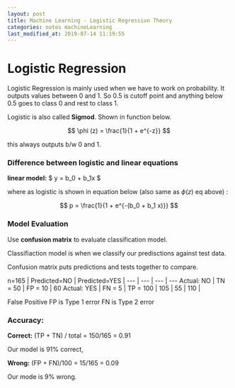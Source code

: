 ```yaml
---
layout: post
title: Machine Learning - Logistic Regression Theory
categories: notes machineLearning
last_modified_at: 2019-07-14 11:19:55
---
```

# Logistic Regression
Logistic Regression is mainly used when we have to work on probability. It outputs values between 0 and 1. So 0.5 is cutoff point and anything below 0.5 goes to class 0 and rest to class 1.

Logistic is also called **Sigmod**. Shown in function below.

$$
\phi (z) = \frac{1}{1 + e^{-z}}
$$

this always outputs b/w 0 and 1.

### Difference between logistic and linear equations

**linear model:**  $ y = b_0 + b_1x $

where as logistic is shown in equation below (also same as $\phi (z)$ eq above) :

$$
p = \frac{1}{1 + e^{-(b_0 + b_1 x)}}
$$


### Model Evaluation

Use **confusion matrix** to evaluate classification model.

Classifiaction model is when we classify our predisctions against test data.

Confusion matrix puts predictions and tests together to compare.

n=165 | Predicted=NO | Predicted=YES | 
--- | --- | --- | ---
Actual: NO | TN = 50 | FP = 10 | 60
Actual: YES | FN = 5 | TP = 100 | 105
 | 55 | 110 | 

False Positive FP is Type 1 error
FN is Type 2 error

### Accuracy:

**Correct:** (TP + TN) / total = 150/165 = 0.91

Our model is 91% correct,

**Wrong:** (FP + FN)/100 = 15/165 = 0.09

Our mode is 9% wrong.


